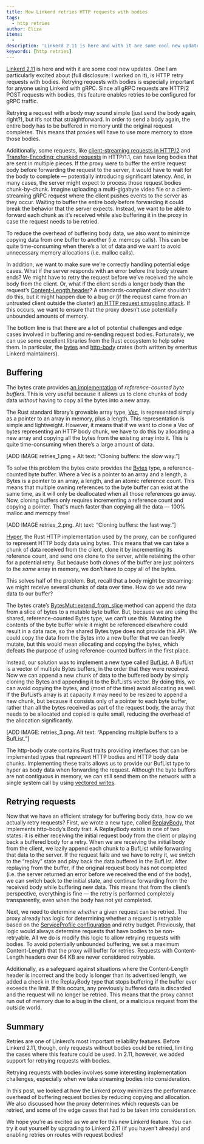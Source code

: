 ```yaml
---
title: How Linkerd retries HTTP requests with bodies
tags:
  - http retries
author: Eliza
items:
  - 
description: 'Linkerd 2.11 is here and with it are some cool new updates.  One I am particularly excited about (full disclosure: I worked on it), is HTTP retry requests with bodies. '
keywords: [http retries]
---
```


[Linkerd 2.11](https://github.com/linkerd/linkerd2/issues/6130)
is here and with it are some cool new updates.  One I am particularly
excited about (full disclosure: I worked on it), is HTTP retry requests
with bodies. Retrying requests with bodies is especially important for
anyone using Linkerd with gRPC. Since all gRPC requests are HTTP/2 POST
requests with bodies, this feature enables retries to be configured for
gRPC traffic.

Retrying a request with a body may sound simple (just send the body again,
right?), but it’s not that straightforward. In order to send a body again,
the entire body has to be buffered in memory until the original request
completes. This means that proxies will have to use more memory to store
those bodies.

Additionally, some requests, like
[client-streaming requests in HTTP/2](https://httpwg.org/specs/rfc7540.html#StreamsLayer)
and
[Transfer-Encoding: chunked requests](https://developer.mozilla.org/en-US/docs/Web/HTTP/Headers/Transfer-Encoding#directives)
in HTTP/1.1, can have long bodies that are sent in multiple pieces. If the
proxy were to buffer the entire request body before forwarding the request
to the server, it would have to wait for the body to complete —
potentially introducing significant latency. And, in many cases, the server
might expect to process those request bodies chunk-by-chunk. Imagine
uploading a multi-gigabyte video file or a client-streaming gRPC request
where the client pushes events to the server as they occur. Waiting to
buffer the entire body before forwarding it could break the behavior that
the server expects. Instead, we want to be able to forward each chunk as
it’s received while also  buffering it in the proxy in case the request
needs to be retried.

To reduce the overhead of buffering body data, we also want to minimize
copying data from one buffer to another (i.e. memcpy calls). This can be
quite time-consuming when there’s a lot of data and we want to avoid
unnecessary memory allocations (i.e. malloc calls).

In addition, we want to make sure we’re correctly handling potential edge
cases. What if the server responds with an error before the body stream
ends? We might have to retry the request before we’ve received the whole
body from the client. Or, what if the client sends a longer body than the
request’s
[Content-Length header](https://developer.mozilla.org/en-US/docs/Web/HTTP/Headers/Content-Length)?
A standards-compliant client shouldn’t do this, but it might happen due to
a bug or (if the request came from an untrusted client outside the cluster)
[an HTTP request smuggling attack](https://cwe.mitre.org/data/definitions/444.html).
If this occurs, we want to ensure that the proxy doesn’t use potentially
unbounded amounts of memory.

The bottom line is that there are a lot of potential challenges and edge
cases involved in buffering and re-sending request bodies. Fortunately,
we can use some excellent libraries from the Rust ecosystem to help solve
them. In particular, the [bytes](https://crates.io/crates/bytes)
and [http-body](https://crates.io/crates/http-body) crates (both written
by emeritus Linkerd maintainers).

## Buffering

The bytes crate provides
[an implementation](https://docs.rs/bytes/1.1.0/bytes/struct.Bytes.html)
of *reference-counted byte buffers*. This is very useful because it
allows us to clone chunks of body data *without* having to copy all the
bytes into a new array.

The Rust standard library’s growable array type,
[Vec](https://doc.rust-lang.org/stable/std/vec/struct.Vec.html),
is represented simply as a pointer to an array in memory, plus a length.
This representation is simple and lightweight. However, it means that if
we want to clone a Vec of bytes representing an HTTP body chunk, we have
to do this by allocating a new array and copying all the bytes from the
existing array into it. This is quite time-consuming when there’s a large
amount of data.

[ADD IMAGE retries_1.png + Alt text: “Cloning buffers: the slow way.”]

To solve this problem the bytes crate provides the
[Bytes](https://docs.rs/bytes/1.1.0/bytes/struct.Bytes.html#) type, a
reference-counted byte buffer.  Where a Vec is a pointer to an array and
a length, a Bytes is a pointer to an array, a length, and an atomic reference
count. This means that multiple owning references to the byte buffer can
exist at the same time, as it will only be deallocated when all those
references go away. Now, cloning buffers only requires incrementing a
reference count and copying a pointer. That's much faster than copying
all the data — 100% malloc and memcpy free!

[ADD IMAGE retries_2.png. Alt text: “Cloning buffers: the fast way.”]

[Hyper](https://crates.io/crates/hyper), the Rust HTTP implementation used
by the proxy, can be configured to represent HTTP body data using bytes.
This means that we can take a chunk of data received from the client, clone
it by incrementing its reference count, and send one clone to the server,
while retaining the other for a potential retry. But because both clones
of the buffer are just pointers to the *same* array in memory, we don’t
have to copy all of the bytes.

This solves half of the problem. But, recall that a body might be streaming:
we might receive several chunks of data over time. How do we add new data to
our buffer? 

The bytes crate’s
[BytesMut::extend_from_slice](https://docs.rs/bytes/1.1.0/bytes/struct.BytesMut.html#method.extend_from_slice)
method can append the data from a slice of bytes to a mutable byte buffer.
But, because we are using the shared, reference-counted Bytes type, we can’t
use this. Mutating the contents of the byte buffer while it might be
referenced elsewhere could result in a data race, so the shared Bytes type
does not provide this API. We could copy the data from the Bytes into a new
buffer that we can freely mutate, but this would mean allocating and copying
the bytes, which defeats the purpose of using reference-counted buffers in the
first place.

Instead, our solution was to implement a new type called
[BufList](https://github.com/linkerd/linkerd2-proxy/blob/1cff3aef82c203bf09ccce485506d7a29ca27308/linkerd/http-retry/src/lib.rs#L57-L61).
A BufList is a vector of multiple Bytes buffers, in the order that they were
received. Now we can append a new chunk of data to the buffered body by simply
cloning the Bytes and appending it to the BufList’s vector. By doing this,
we can avoid copying the bytes, and (most of the time) avoid allocating as
well. If the BufList’s array is at capacity it may need to be resized to append
a new chunk, but because it consists only of a pointer to each byte buffer,
rather than all the bytes received as part of the request body, the array that
needs to be allocated and copied is quite small, reducing the overhead of
the allocation significantly.

[ADD IMAGE: retries_3.png. Alt text: “Appending multiple buffers to a BufList.”]

The http-body crate contains Rust traits providing interfaces that can be
implemented types that represent HTTP bodies and HTTP body data chunks.
Implementing these traits allows us to provide our BufList type to hyper as
body data when forwarding the request. Although the byte buffers are not
contiguous in memory, we can still send them on the network with a single
system call by using
[vectored writes](https://docs.rs/tokio/1.12.0/tokio/io/trait.AsyncWrite.html#method.poll_write_vectored).

## Retrying requests

Now that we have an efficient strategy for buffering body data, how do we
actually retry requests? First, we wrote a new type, called
[ReplayBody](https://github.com/linkerd/linkerd2-proxy/blob/1cff3aef82c203bf09ccce485506d7a29ca27308/linkerd/http-retry/src/lib.rs#L13-L42),
that implements http-body’s Body trait. A ReplayBody exists in one of two
states: it is either receiving the initial request body from the client or
playing back a buffered body for a retry. When we are receiving the initial
body from the client, we lazily append each chunk to a BufList while
forwarding that data to the server. If the request fails and we have to retry
it, we switch to the “replay” state and play back the data buffered in the
BufList. After replaying from the buffer, if the original request body has
not completed (i.e. the server returned an error before we received the end
of the body), we can switch back to the initial state, and continue forwarding
from the received body while buffering new data. This means that from the
client’s perspective, everything is fine — the retry is performed completely
transparently, even when the body has not yet completed.

Next, we need to determine *whether* a given request can be retried. The
proxy already has logic for determining whether a request is retryable based
on the
[ServiceProfile configuration](https://linkerd.io/2.11/tasks/configuring-retries/)
and retry budget. Previously, that logic would always determine requests that
have bodies to be non-retryable. All we do is modify this logic to allow
retrying requests with bodies. To avoid potentially unbounded buffering,
we set a maximum Content-Length that the proxy will buffer for retries.
Requests with Content-Length headers over 64 KB are never considered
retryable.

Additionally, as a safeguard against situations where the Content-Length header
is incorrect and the body is longer than its advertised length, we added a
check in the ReplayBody type that stops buffering if the buffer ever exceeds
the limit. If this occurs, any previously buffered data is discarded and
the request will no longer be retried. This means that the proxy cannot run
out of memory due to a bug in the client, or a malicious request from the
outside world.

## Summary

Retries are one of Linkerd’s most important reliability features. Before
Linkerd 2.11, though, only requests without bodies could be retried,
limiting the cases where this feature could be used. In 2.11, however,
we added support for retrying requests with bodies.

Retrying requests with bodies involves some interesting implementation
challenges, especially when we take streaming bodies into consideration.

In this post, we looked at how the Linkerd proxy minimizes the performance
overhead of buffering request bodies by reducing copying and allocation.
We also discussed how the proxy determines which requests can be retried,
and some of the edge cases that had to be taken into consideration.

We hope you’re as excited as we are for this new Linkerd feature. You can
try it out yourself by upgrading to Linkerd 2.11 (if you haven’t already)
and enabling retries on routes with request bodies!
